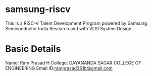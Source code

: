# samsung-riscv
This is a RISC-V Talent Development Program powered by Samsung Semiconductor India Research and with VLSI System Design
# Basic Details
Name: Ram Prasad H
College: DAYANANDA SAGAR COLLEGE OF ENGINEERING
Email ID:ramprasad361b@gmail.com
